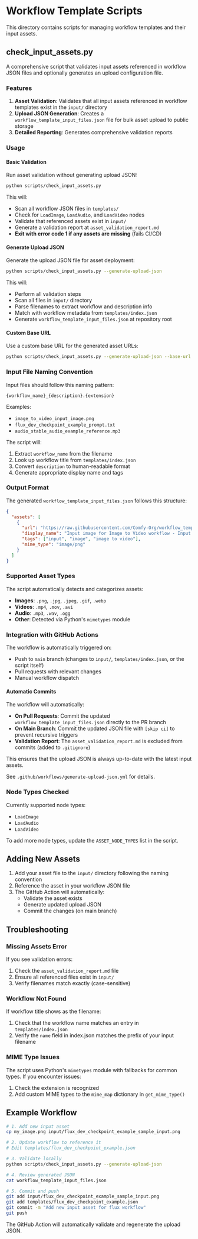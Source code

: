 # Workflow Template Scripts

This directory contains scripts for managing workflow templates and their input assets.

## check_input_assets.py

A comprehensive script that validates input assets referenced in workflow JSON files and optionally generates an upload configuration file.

### Features

1. **Asset Validation**: Validates that all input assets referenced in workflow templates exist in the `input/` directory
2. **Upload JSON Generation**: Creates a `workflow_template_input_files.json` file for bulk asset upload to public storage
3. **Detailed Reporting**: Generates comprehensive validation reports

### Usage

#### Basic Validation

Run asset validation without generating upload JSON:

```bash
python scripts/check_input_assets.py
```

This will:
- Scan all workflow JSON files in `templates/`
- Check for `LoadImage`, `LoadAudio`, and `LoadVideo` nodes
- Validate that referenced assets exist in `input/`
- Generate a validation report at `asset_validation_report.md`
- **Exit with error code 1 if any assets are missing** (fails CI/CD)

#### Generate Upload JSON

Generate the upload JSON file for asset deployment:

```bash
python scripts/check_input_assets.py --generate-upload-json
```

This will:
- Perform all validation steps
- Scan all files in `input/` directory
- Parse filenames to extract workflow and description info
- Match with workflow metadata from `templates/index.json`
- Generate `workflow_template_input_files.json` at repository root

#### Custom Base URL

Use a custom base URL for the generated asset URLs:

```bash
python scripts/check_input_assets.py --generate-upload-json --base-url "https://example.com/assets/"
```

### Input File Naming Convention

Input files should follow this naming pattern:

```
{workflow_name}_{description}.{extension}
```

Examples:
- `image_to_video_input_image.png`
- `flux_dev_checkpoint_example_prompt.txt`
- `audio_stable_audio_example_reference.mp3`

The script will:
1. Extract `workflow_name` from the filename
2. Look up workflow title from `templates/index.json`
3. Convert `description` to human-readable format
4. Generate appropriate display name and tags

### Output Format

The generated `workflow_template_input_files.json` follows this structure:

```json
{
  "assets": [
    {
      "url": "https://raw.githubusercontent.com/Comfy-Org/workflow_templates/refs/heads/main/input/image_to_video_input_image.png",
      "display_name": "Input image for Image to Video workflow - Input Image",
      "tags": ["input", "image", "image to video"],
      "mime_type": "image/png"
    }
  ]
}
```

### Supported Asset Types

The script automatically detects and categorizes assets:

- **Images**: `.png`, `.jpg`, `.jpeg`, `.gif`, `.webp`
- **Videos**: `.mp4`, `.mov`, `.avi`
- **Audio**: `.mp3`, `.wav`, `.ogg`
- **Other**: Detected via Python's `mimetypes` module

### Integration with GitHub Actions

The workflow is automatically triggered on:
- Push to `main` branch (changes to `input/`, `templates/index.json`, or the script itself)
- Pull requests with relevant changes
- Manual workflow dispatch

#### Automatic Commits

The workflow will automatically:
- **On Pull Requests**: Commit the updated `workflow_template_input_files.json` directly to the PR branch
- **On Main Branch**: Commit the updated JSON file with `[skip ci]` to prevent recursive triggers
- **Validation Report**: The `asset_validation_report.md` is excluded from commits (added to `.gitignore`)

This ensures that the upload JSON is always up-to-date with the latest input assets.

See `.github/workflows/generate-upload-json.yml` for details.

### Node Types Checked

Currently supported node types:
- `LoadImage`
- `LoadAudio`
- `LoadVideo`

To add more node types, update the `ASSET_NODE_TYPES` list in the script.

## Adding New Assets

1. Add your asset file to the `input/` directory following the naming convention
2. Reference the asset in your workflow JSON file
3. The GitHub Action will automatically:
   - Validate the asset exists
   - Generate updated upload JSON
   - Commit the changes (on main branch)

## Troubleshooting

### Missing Assets Error

If you see validation errors:
1. Check the `asset_validation_report.md` file
2. Ensure all referenced files exist in `input/`
3. Verify filenames match exactly (case-sensitive)

### Workflow Not Found

If workflow title shows as the filename:
1. Check that the workflow name matches an entry in `templates/index.json`
2. Verify the `name` field in index.json matches the prefix of your input filename

### MIME Type Issues

The script uses Python's `mimetypes` module with fallbacks for common types. If you encounter issues:
1. Check the extension is recognized
2. Add custom MIME types to the `mime_map` dictionary in `get_mime_type()`

## Example Workflow

```bash
# 1. Add new input asset
cp my_image.png input/flux_dev_checkpoint_example_sample_input.png

# 2. Update workflow to reference it
# Edit templates/flux_dev_checkpoint_example.json

# 3. Validate locally
python scripts/check_input_assets.py --generate-upload-json

# 4. Review generated JSON
cat workflow_template_input_files.json

# 5. Commit and push
git add input/flux_dev_checkpoint_example_sample_input.png
git add templates/flux_dev_checkpoint_example.json
git commit -m "Add new input asset for flux workflow"
git push
```

The GitHub Action will automatically validate and regenerate the upload JSON.
